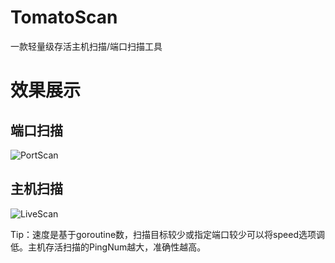 # TomatoScan
一款轻量级存活主机扫描/端口扫描工具

# 效果展示

## 端口扫描
![PortScan](https://github.com/LeafBackAut/TomatoScan/assets/107784402/dcce5cc7-101c-4fe7-a169-62663e5b8a13)

## 主机扫描
![LiveScan](https://github.com/LeafBackAut/TomatoScan/assets/107784402/1d86ed72-bd21-44ce-ab41-5d7707916d56)

Tip：速度是基于goroutine数，扫描目标较少或指定端口较少可以将speed选项调低。主机存活扫描的PingNum越大，准确性越高。
